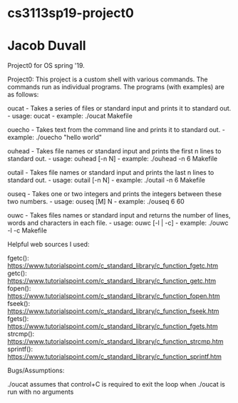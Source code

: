# cs3113sp19-project0

# Jacob Duvall
Project0 for OS spring '19.

Project0: This project is a custom shell with various commands. The commands run as individual programs. The programs (with examples) are as follows: 

oucat - Takes a series of files or standard input and prints it to standard out.
      - usage: oucat <files>
      - example: ./oucat Makefile

ouecho - Takes text from the command line and prints it to standard out.
       - example: ./ouecho "hello world"

ouhead - Takes file names or standard input and prints the first n lines to standard out.
       - usage: ouhead [-n N] <file>
       - example: ./ouhead -n 6 Makefile

outail - Takes file names or standard input and prints the last n lines to standard out.
       - usage: outail [-n N] <file>
       - example: ./outail -n 6 Makefile

ouseq - Takes one or two integers and prints the integers between these two numbers.
      - usage: ouseq [M] N
      - example: ./ouseq 6 60 

ouwc - Takes files names or standard input and returns the number of lines, words and characters in each file.
     - usage: ouwc [-l | -c] <file>
     - example: ./ouwc -l -c Makefile
      
Helpful web sources I used: 

fgetc(): https://www.tutorialspoint.com/c_standard_library/c_function_fgetc.htm
getc(): https://www.tutorialspoint.com/c_standard_library/c_function_getc.htm
fopen(): https://www.tutorialspoint.com/c_standard_library/c_function_fopen.htm
fseek(): https://www.tutorialspoint.com/c_standard_library/c_function_fseek.htm
fgets(): https://www.tutorialspoint.com/c_standard_library/c_function_fgets.htm
strcmp(): https://www.tutorialspoint.com/c_standard_library/c_function_strcmp.htm
sprintf(): https://www.tutorialspoint.com/c_standard_library/c_function_sprintf.htm

Bugs/Assumptions: 

./oucat assumes that control+C is required to exit the loop when ./oucat is run with no arguments

